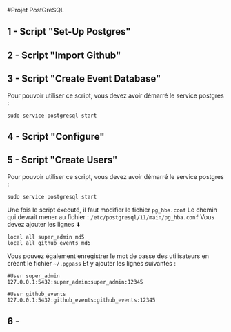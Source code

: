 #Projet PostGreSQL

## 1 - Script "Set-Up Postgres"

## 2 - Script "Import Github"

## 3 - Script "Create Event Database" 
Pour pouvoir utiliser ce script, vous devez avoir démarré le service postgres : 
```
sudo service postgresql start
```

## 4 - Script "Configure"


## 5 - Script "Create Users" 
Pour pouvoir utiliser ce script, vous devez avoir démarré le service postgres : 
```
sudo service postgresql start
```

Une fois le script éxecuté, il faut modifier le fichier `pg_hba.conf`
Le chemin qui devrait mener au fichier : `/etc/postgresql/11/main/pg_hba.conf`
Vous devez ajouter les lignes ⬇

```
local all super_admin md5 
local all github_events md5 
```

Vous pouvez également enregistrer le mot de passe des utilisateurs en créant le fichier `~/.pgpass`
Et y ajouter les lignes suivantes : 

```
#User super_admin
127.0.0.1:5432:super_admin:super_admin:12345

#User github_events
127.0.0.1:5432:github_events:github_events:12345
```

## 6 - 